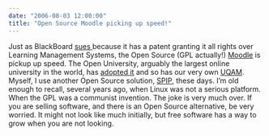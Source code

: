 ```yaml
---
date: "2006-08-03 12:00:00"
title: "Open Source Moodle picking up speed!"
---
```




Just as BlackBoard [sues ](http://jarche.com/2006/08/blackboard-sues-d2l-over-lms-patent/) because it has a patent granting it all rights over Learning Management Systems, the Open Source (GPL actually!) [Moodle](https://moodle.org/) is pickup up speed. The Open University, arguably the largest online university in the world, has [adopted it](http://www3.open.ac.uk/media/fullstory.aspx?id=7354&#038;filter=student) and so has our very own [UQAM](http://www.moodle.uqam.ca/). Myself, I use another Open Source solution, [SPIP](http://www.spip.net/en), these days.
I&rsquo;m old enough to recall, several years ago, when Linux was not a serious platform. When the GPL was a communist invention.
The joke is very much over. If you are selling software, and there is an Open Source alternative, be very worried. It might not look like much initially, but free software has a way to grow when you are not looking.

